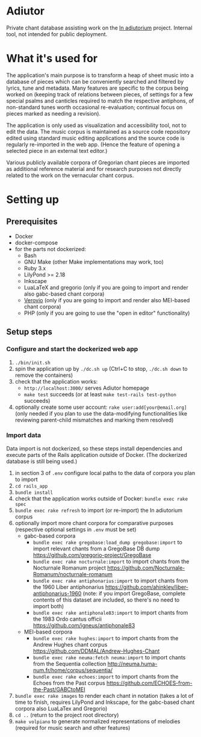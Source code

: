 # Adiutor

Private chant database assisting work on the [In adiutorium][ia] project.
Internal tool, not intended for public deployment.

# What it's used for

The application's main purpose is to transform a heap of sheet music into
a database of pieces which can be conveniently searched and filtered
by lyrics, tune and metadata.
Many features are specific to the corpus being worked on
(keeping track of relations between pieces,
of settings for a few special psalms and canticles required to match the respective antiphons,
of non-standard tunes worth occasional re-evaluation;
continual focus on pieces marked as needing a revision).

The application is only used as visualization and accessibility tool,
not to edit the data. The music corpus is maintained as a source code
repository edited using standard music editing applications
and the source code is regularly re-imported in the web app.
(Hence the feature of opening a selected piece in an external text editor.)

Various publicly available corpora of Gregorian chant pieces
are imported as additional reference material and for research purposes
not directly related to the work on the vernacular chant corpus.

# Setting up

## Prerequisites

- Docker
- docker-compose
- for the parts not dockerized:
  - Bash
  - GNU Make (other Make implementations may work, too)
  - Ruby 3.x
  - LilyPond >= 2.18
  - Inkscape
  - LuaLaTeX and gregorio (only if you are going to import and render also gabc-based chant corpora)
  - [Verovio][verovio] (only if you are going to import and render also MEI-based chant corpora)
  - PHP (only if you are going to use the "open in editor" functionality)

## Setup steps

### Configure and start the dockerized web app

1. `./bin/init.sh`
1. spin the application up by `./dc.sh up` (Ctrl+C to stop, `./dc.sh down` to remove the containers)
1. check that the application works:
    - `http://localhost:3000/` serves Adiutor homepage
    - `make test` succeeds (or at least `make test-rails test-python` succeeds)
1. optionally create some user account: `rake user:add[your@email.org]`
   (only needed if you plan to use the data-modifying functionalities like reviewing
   parent-child mismatches and marking them resolved)

### Import data

Data import is not dockerized, so these steps install dependencies
and execute parts of the Rails application outside of Docker.
(The dockerized database is still being used.)

1. in section 3 of `.env` configure local paths to the data of corpora you plan to import
1. `cd rails_app`
1. `bundle install`
1. check that the application works outside of Docker: `bundle exec rake spec`
1. `bundle exec rake refresh` to import (or re-import) the In adiutorium corpus
1. optionally import more chant corpora for comparative purposes
   (respective optional settings in `.env` must be set)
    - gabc-based corpora
      - `bundle exec rake gregobase:load_dump gregobase:import` to import relevant chants from a GregoBase DB dump
        https://github.com/gregorio-project/GregoBase
      - `bundle exec rake nocturnale:import` to import chants from the Nocturnale Romanum project
        https://github.com/Nocturnale-Romanum/nocturnale-romanum
      - `bundle exec rake antiphonarius:import` to import chants from the 1960 Liber antiphonarius
        https://github.com/ahinkley/liber-antiphonarius-1960
        (note: if you import GregoBase, complete contents of this dataset are included,
        so there's no need to import both)
      - `bundle exec rake antiphonale83:import` to import chants from the 1983 Ordo cantus officii
        https://github.com/igneus/antiphonale83
    - MEI-based corpora
      - `bundle exec rake hughes:import` to import chants from the Andrew Hughes chant corpus
        https://github.com/DDMAL/Andrew-Hughes-Chant
      - `bundle exec rake neuma:fetch neuma:import` to import chants from the Sequentia collection
        http://neuma.huma-num.fr/home/corpus/sequentia/
      - `bundle exec rake echoes:import` to import chants from the Echoes from the Past corpus
        https://github.com/ECHOES-from-the-Past/GABCtoMEI
1. `bundle exec rake images` to render each chant in notation (takes a lot of time to finish,
   requires LilyPond and Inkscape, for the gabc-based chant corpora also LuaLaTex and Gregorio)
1. `cd ..` (return to the project root directory)
1. `make volpiano` to generate normalized representations of melodies (required for music search and other features)

[ia]: https://github.com/igneus/In-adiutorium
[verovio]: https://www.verovio.org
